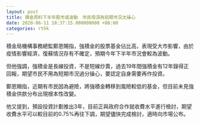 ```yaml
---
layout: post
title: 積金局料下半年股市或波動　市民毋須為短期市況太操心
date: 2020-06-11 18:37:15.000000000 +08:00
categories: rthk
---
```


積金局機構事務總監鄭恩賜指，強積金的股票基金佔比高，表現受大市影響，由於疫情影響經濟，復蘇情況存有不確定，預期今年下半年市況會較為波動。

但他強調，強積金是長線投資，不是短線炒賣，過去19年間強積金有12年錄得正回報，期望市民不用為短期市況過分操心，要認定自身需要再作投資。

鄭恩賜指，近期有市民因為避險，將強積金轉移到風險較低的基金，但目前未見強積金供款分布出現根本性改變。

他又提到，預設投資計劃推出3年，目前正與政府合作就收費水平進行檢討，期望收費水平可以較目前的0.75%再往下調，期望儘快完成檢討，適時向市場公布。
